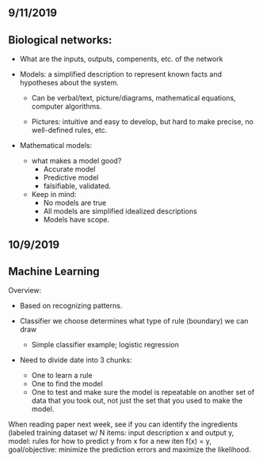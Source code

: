 ## 9/11/2019

## Biological networks:

* What are the inputs, outputs, compenents, etc. of the network

* Models: a simplified description to represent known facts and hypotheses about the system.

    * Can be verbal/text, picture/diagrams, mathematical equations, computer algorithms.
    
    * Pictures: intuitive and easy to develop, but hard to make precise, no well-defined rules, etc.
    
* Mathematical models:

    * what makes a model good?
        * Accurate model
        * Predictive model
        * falsifiable, validated.
    * Keep in mind:
        * No models are true
        * All models are simplified idealized descriptions
        * Models have scope.
        
## 10/9/2019

## Machine Learning

Overview:
* Based on recognizing patterns.
* Classifier we choose determines what type of rule (boundary) we can draw
    * Simple classifier example; logistic regression
    
* Need to divide date into 3 chunks:
    * One to learn a rule
    * One to find the model
    * One to test and make sure the model is repeatable on another set of data that you took out, not just the set that you used to make the model.


When reading paper next week, see if you can identify the ingredients (labeled training dataset w/ N items: input description x and output y, model: rules for how to predict y from x for a new iten f(x) = y, goal/objective: minimize the prediction errors and maximize the likelihood.

